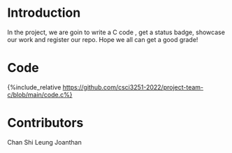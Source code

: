 # Introduction
In the project, we are goin to write a C code , get a status badge, showcase our work and register our repo. Hope we all can get a good grade!
# Code
{%include_relative https://github.com/csci3251-2022/project-team-c/blob/main/code.c%}
# Contributors
Chan Shi Leung Joanthan

